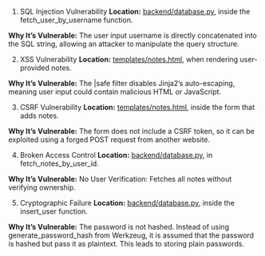 1. SQL Injection Vulnerability
**Location:** [backend/database.py](/backend/database.py#L10-L13), inside the fetch_user_by_username function.

**Why It’s Vulnerable:** The user input username is directly concatenated into the SQL string, allowing an attacker to manipulate the query structure.


2. XSS Vulnerability
**Location:** [templates/notes.html](/templates/notes.html#L10-L13), when rendering user-provided notes.

**Why It’s Vulnerable:** The |safe filter disables Jinja2’s auto-escaping, meaning user input could contain malicious HTML or JavaScript.


3. CSRF Vulnerability
**Location:** [templates/notes.html](/templates/notes.html#L4-L7), inside the form that adds notes.

**Why It’s Vulnerable:** The form does not include a CSRF token, so it can be exploited using a forged POST request from another website.


4. Broken Access Control
**Location:** [backend/database.py](/backend/database.py#L24-L28), in fetch_notes_by_user_id.

**Why It’s Vulnerable:**
No User Verification: Fetches all notes without verifying ownership.

5. Cryptographic Failure
**Location:** []() [backend/database.py](/backend/database.py#L5-L8), inside the insert_user function.

**Why It’s Vulnerable:** The password is not hashed. Instead of using generate_password_hash from Werkzeug, it is assumed that the password is hashed but pass it as plaintext. This leads to storing plain passwords.